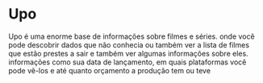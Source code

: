 # Upo

Upo é uma enorme base de informações sobre filmes e séries. onde você pode descobrir dados que não conhecia ou também ver a lista de filmes que estão prestes a sair e também ver algumas informações sobre eles. informações como sua data de lançamento, em quais plataformas você pode vê-los e até quanto orçamento a produção tem ou teve
